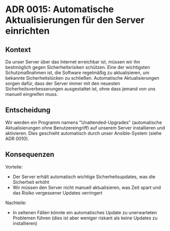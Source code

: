 # ADR 0015: Automatische Aktualisierungen für den Server einrichten

## Kontext

Da unser Server über das Internet erreichbar ist, müssen wir ihn bestmöglich gegen Sicherheitsrisiken schützen. Eine der
wichtigsten Schutzmaßnahmen ist, die Software regelmäßig zu aktualisieren, um bekannte Sicherheitslücken zu schließen.
Automatische Aktualisierungen sorgen dafür, dass der Server immer mit den neuesten Sicherheitsverbesserungen
ausgestattet ist, ohne dass jemand von uns manuell eingreifen muss.

## Entscheidung

Wir werden ein Programm namens "Unattended-Upgrades" (automatische Aktualisierungen ohne Benutzereingriff) auf unserem
Server installieren und aktivieren. Dies geschieht automatisch durch unser Ansible-System (siehe ADR 0010).

## Konsequenzen

Vorteile:

- Der Server erhält automatisch wichtige Sicherheitsupdates, was die Sicherheit erhöht
- Wir müssen den Server nicht manuell aktualisieren, was Zeit spart und das Risiko vergessener Updates verringert

Nachteile:

- In seltenen Fällen könnte ein automatisches Update zu unerwarteten Problemen führen (dies ist aber weniger riskant als
  keine Updates zu installieren)
